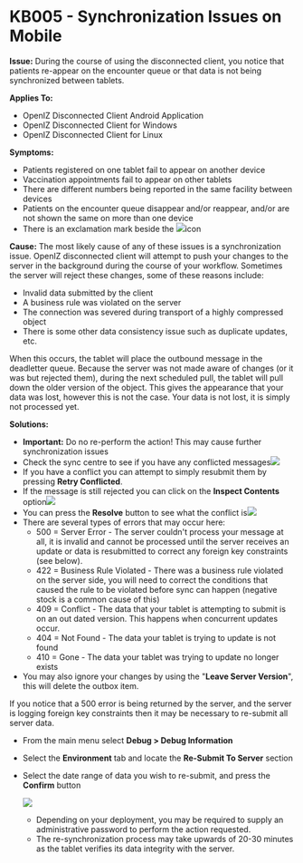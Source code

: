 # KB005 - Synchronization Issues on Mobile

**Issue:** During the course of using the disconnected client, you notice that patients re-appear on the encounter queue or that data is not being synchronized between tablets.

**Applies To:**

* OpenIZ Disconnected Client Android Application
* OpenIZ Disconnected Client for Windows
* OpenIZ Disconnected Client for Linux

**Symptoms:**

* Patients registered on one tablet fail to appear on another device
* Vaccination appointments fail to appear on other tablets
* There are different numbers being reported in the same facility between devices
* Patients on the encounter queue disappear and/or reappear, and/or are not shown the same on more than one device
* There is an exclamation mark beside the ![](https://github.com/santedb/dev-doc/tree/9b45e644816a9036372ab34507ea733c8b7af72b/santedb/sdb-kb/.gitbook/assets/common-syncicon.png)icon

**Cause:** The most likely cause of any of these issues is a synchronization issue. OpenIZ disconnected client will attempt to push your changes to the server in the background during the course of your workflow. Sometimes the server will reject these changes, some of these reasons include:

* Invalid data submitted by the client
* A business rule was violated on the server 
* The connection was severed during transport of a highly compressed object
* There is some other data consistency issue such as duplicate updates, etc.

When this occurs, the tablet will place the outbound message in the deadletter queue. Because the server was not made aware of changes \(or it was but rejected them\), during the next scheduled pull, the tablet will pull down the older version of the object. This gives the appearance that your data was lost, however this is not the case. Your data is not lost, it is simply not processed yet.

**Solutions:**

* **Important:** Do no re-perform the action! This may cause further synchronization issues
* Check the sync centre to see if you have any conflicted messages![](https://github.com/santedb/dev-doc/tree/9b45e644816a9036372ab34507ea733c8b7af72b/santedb/sdb-kb/.gitbook/assets/kb005-syncentreconfirm.png)
* If you have a conflict you can attempt to simply resubmit them by pressing **Retry Conflicted**. 
* If the message is still rejected you can click on the **Inspect Contents** option![](https://github.com/santedb/dev-doc/tree/9b45e644816a9036372ab34507ea733c8b7af72b/santedb/sdb-kb/.gitbook/assets/kb005-inspect-contents.png)
* You can press the **Resolve** button to see what the conflict is![](https://github.com/santedb/dev-doc/tree/9b45e644816a9036372ab34507ea733c8b7af72b/santedb/sdb-kb/.gitbook/assets/kb005-resolve-issue.png)
* There are several types of errors that may occur here:
  * 500 = Server Error - The server couldn't process your message at all, it is invalid and cannot be processed until the server receives an update or data is resubmitted to correct any foreign key constraints \(see below\).
  * 422 = Business Rule Violated - There was a business rule violated on the server side, you will need to correct the conditions that caused the rule to be violated before sync can happen \(negative stock is a common cause of this\)
  * 409 = Conflict - The data that your tablet is attempting to submit is on an out dated version. This happens when concurrent updates occur.
  * 404 = Not Found - The data your tablet is trying to update is not found
  * 410 = Gone - The data your tablet was trying to update no longer exists
* You may also ignore your changes by using the "**Leave Server Version**", this will delete the outbox item.

If you notice that a 500 error is being returned by the server, and the server is logging foreign key constraints then it may be necessary to re-submit all server data.

* From the main menu select **Debug &gt; Debug Information**
* Select the **Environment** tab and locate the **Re-Submit To Server** section
* Select the date range of data you wish to re-submit, and press the **Confirm** button

  ![](https://github.com/santedb/dev-doc/tree/9b45e644816a9036372ab34507ea733c8b7af72b/santedb/sdb-kb/.gitbook/assets/kb005-resubmit.png)

  * Depending on your deployment, you may be required to supply an administrative password to perform the action requested.
  * The re-synchronization process may take upwards of 20-30 minutes as the tablet verifies its data integrity with the server. 

